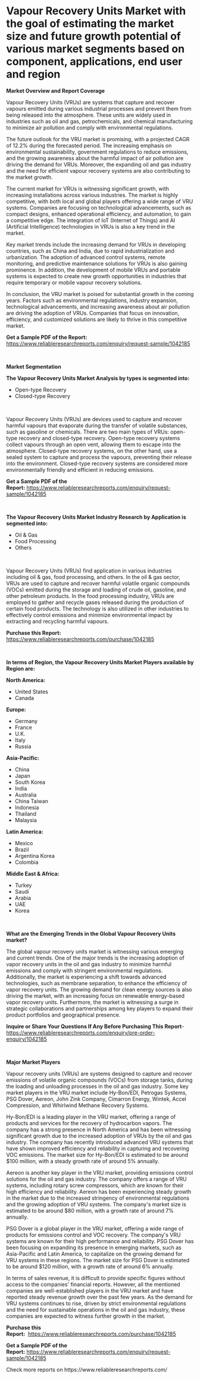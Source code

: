 <p><h1>Vapour Recovery Units Market with the goal of estimating the market size and future growth potential of various market segments based on component, applications, end user and region</h1></p><p><strong>Market Overview and Report Coverage</strong></p>
<p><p>Vapour Recovery Units (VRUs) are systems that capture and recover vapours emitted during various industrial processes and prevent them from being released into the atmosphere. These units are widely used in industries such as oil and gas, petrochemicals, and chemical manufacturing to minimize air pollution and comply with environmental regulations.</p><p>The future outlook for the VRU market is promising, with a projected CAGR of 12.2% during the forecasted period. The increasing emphasis on environmental sustainability, government regulations to reduce emissions, and the growing awareness about the harmful impact of air pollution are driving the demand for VRUs. Moreover, the expanding oil and gas industry and the need for efficient vapour recovery systems are also contributing to the market growth.</p><p>The current market for VRUs is witnessing significant growth, with increasing installations across various industries. The market is highly competitive, with both local and global players offering a wide range of VRU systems. Companies are focusing on technological advancements, such as compact designs, enhanced operational efficiency, and automation, to gain a competitive edge. The integration of IoT (Internet of Things) and AI (Artificial Intelligence) technologies in VRUs is also a key trend in the market.</p><p>Key market trends include the increasing demand for VRUs in developing countries, such as China and India, due to rapid industrialization and urbanization. The adoption of advanced control systems, remote monitoring, and predictive maintenance solutions for VRUs is also gaining prominence. In addition, the development of mobile VRUs and portable systems is expected to create new growth opportunities in industries that require temporary or mobile vapour recovery solutions.</p><p>In conclusion, the VRU market is poised for substantial growth in the coming years. Factors such as environmental regulations, industry expansion, technological advancements, and increasing awareness about air pollution are driving the adoption of VRUs. Companies that focus on innovation, efficiency, and customized solutions are likely to thrive in this competitive market.</p></p>
<p><strong>Get a Sample PDF of the Report:</strong> <a href="https://www.reliableresearchreports.com/enquiry/request-sample/1042185">https://www.reliableresearchreports.com/enquiry/request-sample/1042185</a></p>
<p>&nbsp;</p>
<p><strong>Market Segmentation</strong></p>
<p><strong>The Vapour Recovery Units Market Analysis by types is segmented into:</strong></p>
<p><ul><li>Open-type Recovery</li><li>Closed-type Recovery</li></ul></p>
<p>&nbsp;</p>
<p><p>Vapour Recovery Units (VRUs) are devices used to capture and recover harmful vapours that evaporate during the transfer of volatile substances, such as gasoline or chemicals. There are two main types of VRUs: open-type recovery and closed-type recovery. Open-type recovery systems collect vapours through an open vent, allowing them to escape into the atmosphere. Closed-type recovery systems, on the other hand, use a sealed system to capture and process the vapours, preventing their release into the environment. Closed-type recovery systems are considered more environmentally friendly and efficient in reducing emissions.</p></p>
<p><strong>Get a Sample PDF of the Report:</strong>&nbsp;<a href="https://www.reliableresearchreports.com/enquiry/request-sample/1042185">https://www.reliableresearchreports.com/enquiry/request-sample/1042185</a></p>
<p>&nbsp;</p>
<p><strong>The Vapour Recovery Units Market Industry Research by Application is segmented into:</strong></p>
<p><ul><li>Oil & Gas</li><li>Food Processing</li><li>Others</li></ul></p>
<p>&nbsp;</p>
<p><p>Vapour Recovery Units (VRUs) find application in various industries including oil & gas, food processing, and others. In the oil & gas sector, VRUs are used to capture and recover harmful volatile organic compounds (VOCs) emitted during the storage and loading of crude oil, gasoline, and other petroleum products. In the food processing industry, VRUs are employed to gather and recycle gases released during the production of certain food products. The technology is also utilized in other industries to effectively control emissions and minimize environmental impact by extracting and recycling harmful vapours.</p></p>
<p><strong>Purchase this Report:</strong>&nbsp; <a href="https://www.reliableresearchreports.com/purchase/1042185">https://www.reliableresearchreports.com/purchase/1042185</a></p>
<p>&nbsp;</p>
<p><strong>In terms of Region, the Vapour Recovery Units Market Players available by Region are:</strong></p>
<p>
    <p> <strong> North America: </strong>
        <ul>
            <li>United States</li>
            <li>Canada</li>
        </ul>
        </p> 
    <p> <strong> Europe: </strong>
        <ul>
            <li>Germany</li>
            <li>France</li>
            <li>U.K.</li>
            <li>Italy</li>
            <li>Russia</li>
        </ul>
        </p> 
    <p> <strong> Asia-Pacific: </strong>
        <ul>
            <li>China</li>
            <li>Japan</li>
            <li>South Korea</li>
            <li>India</li>
            <li>Australia</li>
            <li>China Taiwan</li>
            <li>Indonesia</li>
            <li>Thailand</li>
            <li>Malaysia</li>
        </ul>
        </p> 
    <p> <strong> Latin America: </strong>
        <ul>
            <li>Mexico</li>
            <li>Brazil</li>
            <li>Argentina Korea</li>
            <li>Colombia</li>
        </ul>
        </p> 
    <p> <strong> Middle East & Africa: </strong>
        <ul>
            <li>Turkey</li>
            <li>Saudi</li>
            <li>Arabia</li>
            <li>UAE</li>
            <li>Korea</li>
        </ul>
    </p>
    </p>
<p>&nbsp;</p>
<p><strong>What are the Emerging Trends in the Global Vapour Recovery Units market?</strong></p>
<p><p>The global vapour recovery units market is witnessing various emerging and current trends. One of the major trends is the increasing adoption of vapor recovery units in the oil and gas industry to minimize harmful emissions and comply with stringent environmental regulations. Additionally, the market is experiencing a shift towards advanced technologies, such as membrane separation, to enhance the efficiency of vapor recovery units. The growing demand for clean energy sources is also driving the market, with an increasing focus on renewable energy-based vapor recovery units. Furthermore, the market is witnessing a surge in strategic collaborations and partnerships among key players to expand their product portfolios and geographical presence.</p></p>
<p><strong>Inquire or Share Your Questions If Any Before Purchasing This Report</strong>- <a href="https://www.reliableresearchreports.com/enquiry/pre-order-enquiry/1042185">https://www.reliableresearchreports.com/enquiry/pre-order-enquiry/1042185</a></p>
<p>&nbsp;</p>
<p><strong>Major Market Players</strong></p>
<p><p>Vapour recovery units (VRUs) are systems designed to capture and recover emissions of volatile organic compounds (VOCs) from storage tanks, during the loading and unloading processes in the oil and gas industry. Some key market players in the VRU market include Hy-Bon/EDI, Petrogas Systems, PSG Dover, Aereon, John Zink Company, Cimarron Energy, Wintek, Accel Compression, and Whirlwind Methane Recovery Systems.</p><p>Hy-Bon/EDI is a leading player in the VRU market, offering a range of products and services for the recovery of hydrocarbon vapors. The company has a strong presence in North America and has been witnessing significant growth due to the increased adoption of VRUs by the oil and gas industry. The company has recently introduced advanced VRU systems that have shown improved efficiency and reliability in capturing and recovering VOC emissions. The market size for Hy-Bon/EDI is estimated to be around $100 million, with a steady growth rate of around 5% annually.</p><p>Aereon is another key player in the VRU market, providing emissions control solutions for the oil and gas industry. The company offers a range of VRU systems, including rotary screw compressors, which are known for their high efficiency and reliability. Aereon has been experiencing steady growth in the market due to the increased stringency of environmental regulations and the growing adoption of VRU systems. The company's market size is estimated to be around $80 million, with a growth rate of around 7% annually.</p><p>PSG Dover is a global player in the VRU market, offering a wide range of products for emissions control and VOC recovery. The company's VRU systems are known for their high performance and reliability. PSG Dover has been focusing on expanding its presence in emerging markets, such as Asia-Pacific and Latin America, to capitalize on the growing demand for VRU systems in these regions. The market size for PSG Dover is estimated to be around $120 million, with a growth rate of around 6% annually.</p><p>In terms of sales revenue, it is difficult to provide specific figures without access to the companies' financial reports. However, all the mentioned companies are well-established players in the VRU market and have reported steady revenue growth over the past few years. As the demand for VRU systems continues to rise, driven by strict environmental regulations and the need for sustainable operations in the oil and gas industry, these companies are expected to witness further growth in the market.</p></p>
<p><strong>Purchase this Report:</strong>&nbsp;&nbsp;<a href="https://www.reliableresearchreports.com/purchase/1042185">https://www.reliableresearchreports.com/purchase/1042185</a></p>
<p></p>
<p><strong>Get a Sample PDF of the Report:</strong>&nbsp;<a href="https://www.reliableresearchreports.com/enquiry/request-sample/1042185">https://www.reliableresearchreports.com/enquiry/request-sample/1042185</a></p>
<p>Check more reports on https://www.reliableresearchreports.com/</p>
